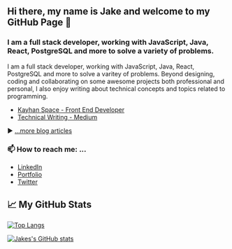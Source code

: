 ## Hi there, my name is Jake and welcome to my GitHub Page 👋

### I am a full stack developer, working with JavaScript, Java, React, PostgreSQL and more to solve a variety of problems.

I am a full stack developer, working with JavaScript, Java, React, PostgreSQL and more to solve a varitey of problems. Beyond designing, coding and collaborating on some awesome projects both professional and personal, I also enjoy writing about technical concepts and topics related to programming.

- [Kayhan Space - Front End Developer](https://www.kayhan.space/#1)
- [Technical Writing - Medium](https://medium.com/@bjornsin)

<!-- **JakeG-9191/JakeG-9191** is a ✨ _special_ ✨ repository because its `README.md` (this file) appears on your GitHub profile.

---

🧰 Toolbox

<img src="https://worldvectorlogo.com/logo/html5.svg" alt="HTML5 Logo" width="50" height="50"/>
<img src="https://cdn.worldvectorlogo.com/logos/css3.svg" alt="CSS Logo" width="50" height="50"/>
<img src="https://cdn.worldvectorlogo.com/logos/javascript.svg" alt="JavaScript Logo" width="50" height="50"/> 
<img src="https://worldvectorlogo.com/logo/aws-2.svg" alt="AWS Logo" width="50" height="50"/>
<img src="https://worldvectorlogo.com/logo/react-1.svg" alt="React Logo" width="50" height="50"/>
<img src="https://worldvectorlogo.com/logo/material-ui-1.svg" alt="MaterialUI Logo" width="50" height="50"/>
<img src="https://worldvectorlogo.com/logo/postgresql.svg" alt="PostGreSQL Logo" width="50" height="50"/>
<img src="https://worldvectorlogo.com/logo/express-109.svg" alt="Express Logo" width="50" height="50"/> 
<img src="https://worldvectorlogo.com/logo/nodejs-1.svg" alt="Node.js Logo" width="50" height="50"/>
<img src="https://worldvectorlogo.com/logo/git.svg" alt="Git Logo" width="50" height="50"/> 
<img src="https://worldvectorlogo.com/logo/java-4.svg" alt="Java Logo" width="50" height="50"/> 

---

📘 Latest Blog Articles

<!-- BLOG-POST-LIST:START -->
<!-- BLOG-POST-LIST:END -->

▶ [...more blog articles](https://medium.com/@bjornsin)

### 📫 How to reach me: ...

- [LinkedIn](https://www.linkedin.com/in/jacob-garlick/)
- [Portfolio](https://jacob-garlick.com/)
- [Twitter](https://twitter.com/garlick_jake)

## &#x1f4c8; My GitHub Stats

[![Top Langs](https://github-readme-stats.vercel.app/api/top-langs/?username=JakeG-9191&theme=radical)](https://github.com/anuraghazra/github-readme-stats)

[![Jakes's GitHub stats](https://github-readme-stats.vercel.app/api?username=JakeG-9191&theme=radical)](https://github.com/anuraghazra/github-readme-stats)
